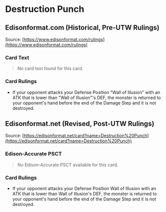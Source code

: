 # Destruction Punch

## Edisonformat.com (Historical, Pre-UTW Rulings)

Source: [https://www.edisonformat.com/rulings](https://www.edisonformat.com/rulings)

### Card Text

> No card text found for this card.

### Card Rulings

*   If your opponent attacks your Defense Position "Wall of Illusion" with an ATK that is lower than "Wall of Illusion"'s DEF, the monster is returned to your opponent's hand before the end of the Damage Step and it is not destroyed.

## Edisonformat.net (Revised, Post-UTW Rulings)

Source: [https://edisonformat.net/card?name=Destruction%20Punch](https://edisonformat.net/card?name=Destruction%20Punch)

### Edison-Accurate PSCT

> No Edison-Accurate PSCT available for this card.

### Card Rulings

*   If your opponent attacks your Defense Position Wall of Illusion with an ATK that is lower than Wall of Illusion's DEF, the monster is returned to your opponent's hand before the end of the Damage Step and it is not destroyed.
            